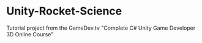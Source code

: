 # Unity-Rocket-Science
Tutorial project from the GameDev.tv "Complete C# Unity Game Developer 3D Online Course"
